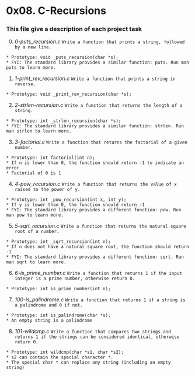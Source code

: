 # **0x08. C-Recursions**

### **This file give a description of each project task**

0. *0-puts_recursion.c*
`Write a function that prints a string, followed by a new line.`
~~~~
* Prototype: void _puts_recursion(char *s);
* FYI: The standard library provides a similar function: puts. Run man puts to learn more.
~~~~

1. *1-print_rev_recursion.c*
`Write a function that prints a string in reverse.`
~~~~
* Prototype: void _print_rev_recursion(char *s);
~~~~

2. *2-strlen-recursion.c*
`Write a function that returns the length of a string.`
~~~~
* Prototype: int _strlen_recursion(char *s);
* FYI: The standard library provides a similar function: strlen. Run man strlen to learn more.
~~~~

3. *3-factorial.c*
`Write a function that returns the factorial of a given number.`
~~~~
* Prototype: int factorial(int n);
* If n is lower than 0, the function should return -1 to indicate an error
* Factorial of 0 is 1
~~~~

4. *4-pow_recursion.c*
`Write a function that returns the value of x raised to the power of y.`
~~~~
* Prototype: int _pow_recursion(int x, int y);
* If y is lower than 0, the function should return -1
* FYI: The standard library provides a different function: pow. Run man pow to learn more.
~~~~

5. *5-sqrt_recursion.c*
`Write a function that returns the natural square root of a number.`
~~~~
* Prototype: int _sqrt_recursion(int n);
* If n does not have a natural square root, the function should return -1
* FYI: The standard library provides a different function: sqrt. Run man sqrt to learn more.
~~~~

6. *6-is_prime_number.c*
`Write a function that returns 1 if the input integer is a prime number, otherwise return 0.`
~~~~
* Prototype: int is_prime_number(int n);
~~~~

7. *100-is_palindrome.c*
`Write a function that returns 1 if a string is a palindrome and 0 if not.`
~~~~
* Prototype: int is_palindrome(char *s);
* An empty string is a palindrome
~~~~

8. *101-wildcmp.c*
`Write a function that compares two strings and returns 1 if the strings can be considered identical, otherwise return 0.`
~~~~
* Prototype: int wildcmp(char *s1, char *s2);
* s2 can contain the special character *.
* The special char * can replace any string (including an empty string)
~~~~ 
